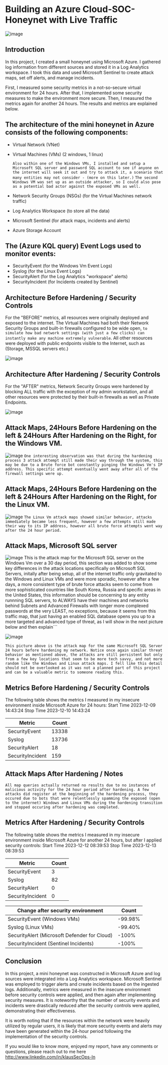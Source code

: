 # Building an Azure Cloud-SOC-Honeynet with Live Traffic

![image](https://github.com/KlausSecureShield/Cloud-SOC-Azure-Honeynet/assets/153767032/39d30daa-10ad-4f85-acc9-31f732b8987d)


## Introduction

In this project, I created a small honeynet using Microsoft Azure. I gathered log information from different sources and stored it in a Log Analytics workspace. I took this data and used Microsoft Sentinel to create attack maps, set off alerts, and manage incidents.

First, I measured some security metrics in a not-so-secure virtual environment for 24 hours. After that, I implemented some security measures to make the environment more secure. Then, I measured the metrics again for another 24 hours. The results and metrics are explained below.

## The architecture of the mini honeynet in Azure consists of the following components:

- Virtual Network (VNet)
- Virtual Machines (VMs) (2 windows, 1 linux)
  
  ```Also within one of the Windows VMs, I installed and setup a Microsoft SQL server and password SQL account to see if anyone on the internet will seek it out and try to attack it, a scenario that many entities may not consider - (more on this later.)```
  ```The second Windows VM was set up as an outside attacker, so I could also pose as a potential bad actor against the exposed VMs as well.```
- Network Security Groups (NSGs) (for the Virtual Machines network traffic)
- Log Analytics Workspace (to store all the data)
- Microsoft Sentinel (for attack maps, incidents and alerts)
- Azure Storage Account

## The (Azure KQL query) Event Logs used to monitor events:
- SecurityEvent (for the Windows Vm Event Logs)
- Syslog (for the Linux Event Logs)
- SecurityAlert (for the Log Analytics "workspace" alerts)
- SecurityIncident (for Incidents created by Sentinel)


## Architecture Before Hardening / Security Controls
For the "BEFORE" metrics, all resources were originally deployed and exposed to the internet. The Virtual Machines had both their Network Security Groups and built-in firewalls configured to be wide open, ```to simulate how bad network settings (with just a few clicks) can instantly make any machine extremely vulnerable```. 
All other resources were deployed with public endpoints visible to the Internet, such as (Storage, MSSQL servers etc.)

![image](https://github.com/KlausSecureShield/Cloud-SOC-Azure-Honeynet/assets/153767032/610a7348-1275-4d6f-b834-ca054fd3694c)



## Architecture After Hardening / Security Controls

For the "AFTER" metrics, Network Security Groups were hardened by blocking ALL traffic with the exception of my admin workstation, and all other resources were protected by their built-in firewalls as well as Private Endpoints.

![image](https://github.com/KlausSecureShield/Cloud-SOC-Azure-Honeynet/assets/153767032/30289f44-e249-49f1-9777-7f8f298a375d)



## Attack Maps, 24Hours Before Hardening on the left & 24Hours After Hardening on the Right, for the Windows VM.
![image](https://github.com/KlausSecureShield/Cloud-SOC-Azure-Honeynet/assets/153767032/40583f5b-65eb-4143-bf06-17668a23cb24)
```One interesting observation was that during the hardening process 3 attack attempt still made their way through the system, this may be due to a Brute force bot constantly pinging the Windows Vm's IP address. This specific attempt eventually went away after all of the firewall settings were up.``` 

## Attack Maps, 24Hours Before Hardening on the left & 24Hours After Hardening on the Right, for the Linux VM.
![image](https://github.com/KlausSecureShield/Cloud-SOC-Azure-Honeynet/assets/153767032/25fb5ff7-fe20-4d5d-a95b-81c2e920daae)
```The Linux Vm attack maps showed similar behavior, attacks immediately became less frequent, however a few attempts still made their way to its IP address, however all brute force attempts went way after the 24 hour period.``` 

## Attack Maps, Microsoft SQL server
![image](https://github.com/KlausSecureShield/Cloud-SOC-Azure-Honeynet/assets/153767032/109fed3a-2661-43b0-b4ad-1d0c4a9e45b4)
This is the attack map for the Microsoft SQL server on the Windows Vm over a 30 day period, this section was added to show some key differences in the attack locations specifically on Microsoft SQL Servers, initally after being setup, all of the internet traffic only gravitated to the Windows and Linux VMs and were more sporadic, however after a few days, a more consistent type of brute force attacks seem to come from more sophisticated countries like South Korea, Russia and specific areas in the United States, this information should be concerning to any entity runnning SQL servers, to ALWAYS have their machines and networks behind Subnets and Advanced Firewalls with longer more complexed passwords at the very LEAST, no exceptions, because it seems from this traffic map, that just having an enabled SQL database opens you up to a more targeted and advanced type of threat, as I will show in the next picture below and then explain```  

![image](https://github.com/KlausSecureShield/Cloud-SOC-Azure-Honeynet/assets/153767032/5eb79d82-cf25-46e9-a1ee-ccdb699b0462)

```This picture above is the attack map for the same Microsoft SQL Server 24 hours before hardening my network. Notice once again similar threat behavior as mentioned above, the attacks are still persistent but only from a few key locations that seem to be more tech savvy, and not more random like the Windows and Linux attack maps. I fell like this detail should not be overlooked as it was not a planned part of this project and can be a valuable metric to someone reading this.```

 
## Metrics Before Hardening / Security Controls

The following table shows the metrics I measured in my insecure environment inside Microsoft Azure for 24 hours:
Start Time 2023-12-09 14:43:24
Stop Time 2023-12-10 14:43:24

| Metric                   | Count
| ------------------------ | -----
| SecurityEvent            | 13338
| Syslog                   | 13736
| SecurityAlert            | 18
| SecurityIncident         | 159

## Attack Maps After Hardening / Notes

```All map queries actually returned no results due to no instances of malicious activity for the 24 hour period after hardening. A few attacks did register at the beginning of the hardening process, they occured due to bots that were relentlessly spamming the exposed (open to the internet) Windows and Linux VMs during the hardening transition and stopped occuring after hardening was completed.```

## Metrics After Hardening / Security Controls

The following table shows the metrics I measured in my insecure environment inside Microsoft Azure for another 24 hours, but after I applied security controls:
Start Time 2023-12-12 08:39:53
Stop Time	2023-12-13 08:39:53

| Metric                   | Count
| ------------------------ | -----
| SecurityEvent            | 3
| Syslog                   | 82
| SecurityAlert            | 0
| SecurityIncident         | 0


| Change after security environment           | Count
| ------------------------                    | -----
| SecurityEvent (Windows VMs)                 | -99.98%
| Syslog (Linux VMs)                          | -99.40%
| SecurityAlert (Microsoft Defender for Cloud)| -100%
| SecurityIncident (Sentinel Incidents)       | -100%

## Conclusion

In this project, a mini honeynet was constructed in Microsoft Azure and log sources were integrated into a Log Analytics workspace. Microsoft Sentinel was employed to trigger alerts and create incidents based on the ingested logs. Additionally, metrics were measured in the insecure environment before security controls were applied, and then again after implementing security measures. It is noteworthy that the number of security events and incidents were drastically reduced after the security controls were applied, demonstrating their effectiveness.

It is worth noting that if the resources within the network were heavily utilized by regular users, it is likely that more security events and alerts may have been generated within the 24-hour period following the implementation of the security controls.

If you would like to know more, enjoyed my report, have any comments or questions, please reach out to me here http://www.linkedin.com/in/klausSecOps-ln


